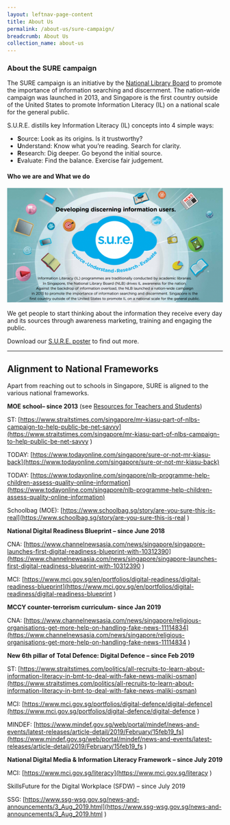 ```yaml
---
layout: leftnav-page-content
title: About Us
permalink: /about-us/sure-campaign/
breadcrumb: About Us
collection_name: about-us
---
```


### **About the SURE campaign**

The SURE campaign is an initiative by the [National Library Board](http://www.nlb.gov.sg/) to promote the importance of information searching and discernment. The nation-wide campaign was launched in 2013, and Singapore is the first country outside of the United States to promote Information Literacy (IL) on a national scale for the general public.

S.U.R.E. distills key Information Literacy (IL) concepts into 4 simple ways:
* **S**ource: Look as its origins. Is it trustworthy?
* **U**nderstand: Know what you’re reading. Search for clarity.
* **R**esearch: Dig deeper. Go beyond the initial source.
* **E**valuate: Find the balance. Exercise fair judgement.

#### **Who we are and What we do**

![S.U.R.E. poster for brochure](/images/aboutsureheader-600x318.png)

We get people to start thinking about the information they receive every day and its sources through awareness marketing, training and engaging the public.

Download our [S.U.R.E. poster](/document/NILB_About_lowres_FA.pdf) to find out more.



<hr>

## Alignment to National Frameworks

Apart from reaching out to schools in Singapore,  SURE is aligned to the various national frameworks. 

 

**MOE school– since 2013**  (see [Resources for Teachers and  Students](/resources/audience/teachers-and-students/primary-level))

ST: [https://www.straitstimes.com/singapore/mr-kiasu-part-of-nlbs-campaign-to-help-public-be-net-savvy](https://www.straitstimes.com/singapore/mr-kiasu-part-of-nlbs-campaign-to-help-public-be-net-savvy ) 

TODAY: [https://www.todayonline.com/singapore/sure-or-not-mr-kiasu-back](https://www.todayonline.com/singapore/sure-or-not-mr-kiasu-back)

TODAY: [https://www.todayonline.com/singapore/nlb-programme-help-children-assess-quality-online-information](https://www.todayonline.com/singapore/nlb-programme-help-children-assess-quality-online-information)

Schoolbag (MOE): [https://www.schoolbag.sg/story/are-you-sure-this-is-real](https://www.schoolbag.sg/story/are-you-sure-this-is-real ) 



**National Digital Readiness Blueprint – since June 2018**

CNA: [https://www.channelnewsasia.com/news/singapore/singapore-launches-first-digital-readiness-blueprint-with-10312390](https://www.channelnewsasia.com/news/singapore/singapore-launches-first-digital-readiness-blueprint-with-10312390  )  

MCI: [https://www.mci.gov.sg/en/portfolios/digital-readiness/digital-readiness-blueprint](https://www.mci.gov.sg/en/portfolios/digital-readiness/digital-readiness-blueprint ) 





**MCCY counter-terrorism curriculum- since Jan 2019**

CNA: [https://www.channelnewsasia.com/news/singapore/religious-organisations-get-more-help-on-handling-fake-news-11114834](https://www.channelnewsasia.com/news/singapore/religious-organisations-get-more-help-on-handling-fake-news-11114834 ) 

 

**New 6th pillar of Total Defence: Digital Defence – since Feb 2019**

ST: [https://www.straitstimes.com/politics/all-recruits-to-learn-about-information-literacy-in-bmt-to-deal-with-fake-news-maliki-osman](https://www.straitstimes.com/politics/all-recruits-to-learn-about-information-literacy-in-bmt-to-deal-with-fake-news-maliki-osman)

MCI: [https://www.mci.gov.sg/portfolios/digital-defence/digital-defence](https://www.mci.gov.sg/portfolios/digital-defence/digital-defence ) 

MINDEF:  [https://www.mindef.gov.sg/web/portal/mindef/news-and-events/latest-releases/article-detail/2019/February/15feb19_fs](https://www.mindef.gov.sg/web/portal/mindef/news-and-events/latest-releases/article-detail/2019/February/15feb19_fs ) 

 

**National Digital Media & Information Literacy Framework – since July 2019**

MCI: [https://www.mci.gov.sg/literacy](https://www.mci.gov.sg/literacy ) 



SkillsFuture for the Digital Workplace (SFDW) – since July 2019

SSG: [https://www.ssg-wsg.gov.sg/news-and-announcements/3_Aug_2019.html](https://www.ssg-wsg.gov.sg/news-and-announcements/3_Aug_2019.html ) 

  
